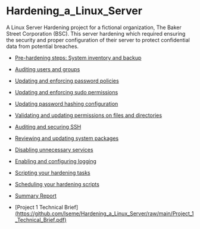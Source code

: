 # Hardening_a_Linux_Server
A Linux Server Hardening project for a fictional organization, The Baker Street Corporation (BSC). This server hardening which required ensuring the security and proper configuration of their server to protect confidential data from potential breaches. 


- [Pre-hardening steps: System inventory and backup](https://github.com/Iseme/Hardening_a_Linux_Server/blob/main/Pre-hardening%20steps%3A%20System%20inventory%20and%20backup)
  
- [Auditing users and groups](https://github.com/Iseme/Hardening_a_Linux_Server/blob/main/Auditing%20users%20and%20groups)
  
- [Updating and enforcing password policies](https://github.com/Iseme/Hardening_a_Linux_Server/blob/main/Updating%20and%20enforcing%20password%20policies)
  
- [Updating and enforcing sudo permissions](https://github.com/Iseme/Hardening_a_Linux_Server/blob/main/Updating%20and%20enforcing%20sudo%20permissions)

- [Updating password hashing configuration](https://github.com/Iseme/Hardening_a_Linux_Server/blob/main/Updating%20password%20hashing%20configuration)

- [Validating and updating permissions on files and directories](https://github.com/Iseme/Hardening_a_Linux_Server/blob/main/Validating%20and%20updating%20permissions%20on%20files%20and%20directories)
  
- [Auditing and securing SSH](https://github.com/Iseme/Hardening_a_Linux_Server/blob/main/Auditing%20and%20securing%20SSH)
  
- [Reviewing and updating system packages](https://github.com/Iseme/Hardening_a_Linux_Server/blob/main/Reviewing%20and%20updating%20system%20packages)
  
- [Disabling unnecessary services](https://github.com/Iseme/Hardening_a_Linux_Server/blob/main/Disabling%20unnecessary%20services)
  
- [Enabling and configuring logging](https://github.com/Iseme/Hardening_a_Linux_Server/blob/main/Enabling%20and%20configuring%20logging)
  
- [Scripting your hardening tasks](https://github.com/Iseme/Hardening_a_Linux_Server/blob/main/Scripting%20your%20hardening%20tasks)
  
- [Scheduling your hardening scripts](https://github.com/Iseme/Hardening_a_Linux_Server/blob/main/Scheduling%20your%20hardening%20scripts)
  
- [Summary Report](https://github.com/Iseme/Hardening_a_Linux_Server/blob/main/Summary%20Report)

- [Project 1 Technical Brief][(https://github.com/Iseme/Hardening_a_Linux_Server/raw/main/Project_1_Technical_Brief.pdf)](https://github.com/Iseme/Hardening_a_Linux_Server/blob/main/Joseph%20Kuchio%20-%20Project%201%20Technical%20Brief.pdf)

